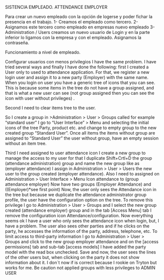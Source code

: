 SISTENCIA EMPLEADO.
ATTENDANCE EMPLOYER

Para crear un nuevo empleado con la opción de logerse y poder fichar la presencia en el trabajo.
1- Creamos el empleado como tercero.
2- Asignamos este tercero como empleado en empresas nuevo empleado 
3- Administration / Users creamos un nuevo usuario de Login y en la parte inferior lo ligamos con la empresa y con el empleado. Asignamos la contraseña. 

Funcionamiento a nivel de empleado.


Configurar usuarios con menos privilegios
I have the same problem.
I have tried several ways and finally I have done the following:
first I created a User only to used to attendance application.
For that, we register a new login user and assign it to a new party (Employer) with the same name. When you login on user you have a generic tree of icons that you can see. This is because some items in the tree do not have a group assigned, and that is what a new user can see (not group assigned then you can see the icon with user without privileges) .

Second I need to clear items tree to the user.

So I create a group in >Administration > User > Groups called for example “standard user”
I go to “User Interface” > Menu and selecting the initial icons of the tree Party, product etc. and change to empty group to the new created group “Standard User”. Once all items the items without group are assigned to “Standard User” the user without group, have an empty session without an item tree.

Third I need assigned to user attendance icon
I create a new group to manage the access to my user for that I duplicate Shift+Crtl+D the group (attendance administration) group and name the new group like as (employer attendance)
I assign in Administration > User > Users the new user to the group created (employer attendance). Also I need to assigned on Administration > User Interface > Menu Icon attendance to (group attendance employer) Now have two groups (Employer Attendance) and ((Employer)*see first point)
Now, the user only sees the Attendance icon in the tree but because we duplicate the attendance administrator group profile, the user have the configuration option on the tree. To remove this privilege I go to Administration > User > Groups and I select the new group created (attendance employer) group and in the tab [Access Menu] tab I remove the configuration icon Attendance/configuration.
Now everything seems ok I have a user who only sees the attendance icon when login, but, I have a problem. The user also sees other parties and if he clicks on the party, he accesses the information of the party, address, telephone, etc.
To limit access to third-party information I go to Administration > User > Groups and click to the new group employer attendance and on the [access permissions] tab and sub-tab [access models] I have added the party model with the read box unchecked. Save and now, the user sees the lines of the other users but, when clicking on the party it does not show information about it.
I don`t now if is correct because I rookie on Tryton but works for me.
Be caution not applied groups with less privileges to ADMIN USER
